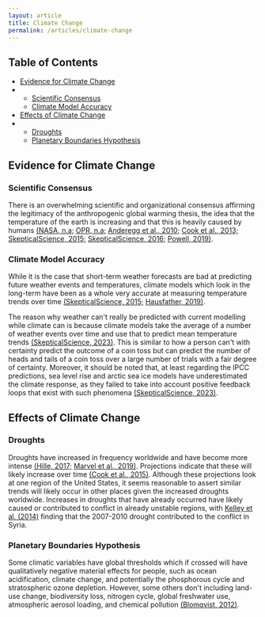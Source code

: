 ```yaml
---
layout: article
title: Climate Change
permalink: /articles/climate-change
---
```


<div markdown="1">

## Table of Contents
- [Evidence for Climate Change](#evidence-for-climate-change)
- - [Scientific Consensus](#scientific-consensus)
  - [Climate Model Accuracy](#climate-model-accuracy)
- [Effects of Climate Change](#effects-of-climate-change)
- - [Droughts](#droughts)
  - [Planetary Boundaries Hypothesis](#planetary-boundaries-hypothesis)

## Evidence for Climate Change

### Scientific Consensus

There is an overwhelming scientific and organizational consensus affirming the legitimacy of the anthropogenic global warming thesis, the idea that the temperature of the earth is increasing and that this is heavily caused by humans [(NASA, n.a;](https://climate.nasa.gov/scientific-consensus/) [OPR, n.a;](http://www.opr.ca.gov/facts/list-of-scientific-organizations.html) [Anderegg et al., 2010;](https://www.pnas.org/content/107/27/12107.abstract) [Cook et al., 2013;](https://iopscience.iop.org/article/10.1088/1748-9326/8/2/024024/meta) [SkepticalScience, 2015;](https://skepticalscience.com/Hulme-IPCC-consensus.htm) [SkepticalScience, 2016;](https://skepticalscience.com/97-percent-consensus-robust.htm) [Powell, 2019)](https://journals.sagepub.com/doi/10.1177/0270467619886266).

### Climate Model Accuracy

While it is the case that short-term weather forecasts are bad at predicting future weather events and temperatures, climate models which look in the long-term have been as a whole very accurate at measuring temperature trends over time [(SkepticalScience, 2015;](https://skepticalscience.com/ipcc-global-warming-projections.htm) [Hausfather, 2019)](https://agupubs.onlinelibrary.wiley.com/doi/full/10.1029/2019GL085378).

The reason why weather can't really be predicted with current modelling while climate can is because climate models take the average of a number of weather events over time and use that to predict mean temperature trends [(SkepticalScience, 2023)](https://skepticalscience.com/climate-models.htm). This is similar to how a person can't with certainty predict the outcome of a coin toss but can predict the number of heads and tails of a coin toss over a large number of trials with a fair degree of certainty. Moreover, it should be noted that, at least regarding the IPCC predictions, sea level rise and arctic sea ice models have underestimated the climate response, as they failed to take into account positive feedback loops that exist with such phenomena [(SkepticalScience, 2023)](https://skepticalscience.com/climate-models.htm).

## Effects of Climate Change

### Droughts

Droughts have increased in frequency worldwide and have become more intense [(Hille, 2017;](https://www.nasa.gov/feature/goddard/2016/nasa-finds-drought-in-eastern-mediterranean-worst-of-past-900-years) [Marvel et al., 2019)](https://www.nature.com/articles/s41586-019-1149-8). Projections indicate that these will likely increase over time [(Cook et al., 2015)](https://www.science.org/doi/pdf/10.1126/sciadv.1400082). Although these projections look at one region of the United States, it seems reasonable to assert similar trends will likely occur in other places given the increased droughts worldwide. Increases in droughts that have already occurred have likely caused or contributed to conflict in already unstable regions, with [Kelley et al. (2014)](https://www.pnas.org/content/112/11/3241) finding that the 2007-2010 drought contributed to the conflict in Syria.

### Planetary Boundaries Hypothesis

Some climatic variables have global thresholds which if crossed will have qualitatively negative material effects for people, such as ocean acidification, climate change, and potentially the phosphorous cycle and stratospheric ozone depletion. However, some others don't including land-use change, biodiversity loss, nitrogen cycle, global freshwater use, atmospheric aerosol loading, and chemical pollution [(Blomqvist, 2012)](https://www.researchgate.net/publication/276278487_The_Planetary_Boundaries_Hypothesis_A_Review_of_the_Evidence).

</div>
